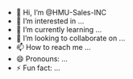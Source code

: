 - 👋 Hi, I’m @HMU-Sales-INC
- 👀 I’m interested in ...
- 🌱 I’m currently learning ...
- 💞️ I’m looking to collaborate on ...
- 📫 How to reach me ...
- 😄 Pronouns: ...
- ⚡ Fun fact: ...

<!---
HMU-Sales-INC/HMU-Sales-INC is a ✨ special ✨ repository because its `README.md` (this file) appears on your GitHub profile.
You can click the Preview link to take a look at your changes.
--->
